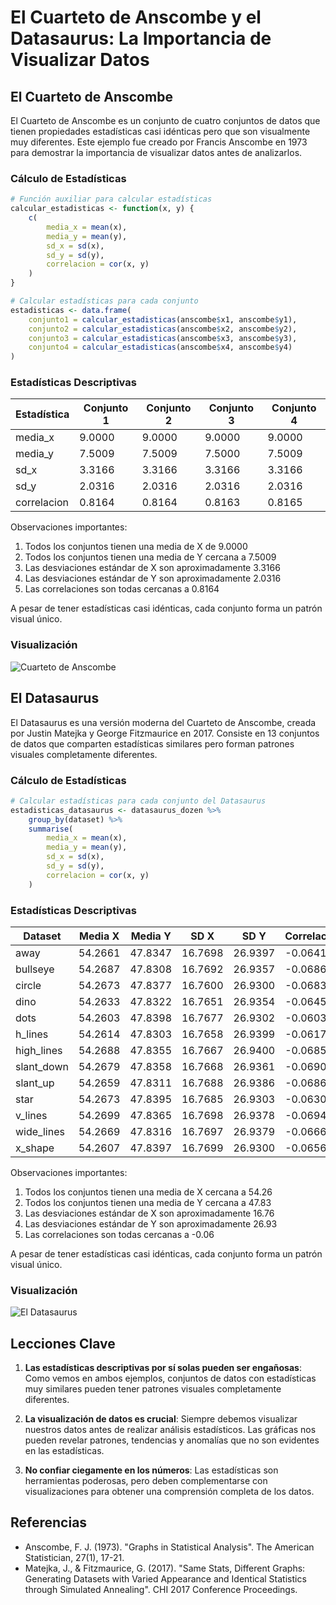 # El Cuarteto de Anscombe y el Datasaurus: La Importancia de Visualizar Datos

## El Cuarteto de Anscombe

El Cuarteto de Anscombe es un conjunto de cuatro conjuntos de datos que tienen propiedades estadísticas casi idénticas pero que son visualmente muy diferentes. Este ejemplo fue creado por Francis Anscombe en 1973 para demostrar la importancia de visualizar datos antes de analizarlos.

### Cálculo de Estadísticas

```r
# Función auxiliar para calcular estadísticas
calcular_estadisticas <- function(x, y) {
    c(
        media_x = mean(x),
        media_y = mean(y),
        sd_x = sd(x),
        sd_y = sd(y),
        correlacion = cor(x, y)
    )
}

# Calcular estadísticas para cada conjunto
estadisticas <- data.frame(
    conjunto1 = calcular_estadisticas(anscombe$x1, anscombe$y1),
    conjunto2 = calcular_estadisticas(anscombe$x2, anscombe$y2),
    conjunto3 = calcular_estadisticas(anscombe$x3, anscombe$y3),
    conjunto4 = calcular_estadisticas(anscombe$x4, anscombe$y4)
)
```

### Estadísticas Descriptivas

| Estadística | Conjunto 1 | Conjunto 2 | Conjunto 3 | Conjunto 4 |
|-------------|------------|------------|------------|------------|
| media_x | 9.0000 | 9.0000 | 9.0000 | 9.0000 |
| media_y | 7.5009 | 7.5009 | 7.5000 | 7.5009 |
| sd_x | 3.3166 | 3.3166 | 3.3166 | 3.3166 |
| sd_y | 2.0316 | 2.0316 | 2.0316 | 2.0316 |
| correlacion | 0.8164 | 0.8164 | 0.8163 | 0.8165 |

Observaciones importantes:

1. Todos los conjuntos tienen una media de X de 9.0000
2. Todos los conjuntos tienen una media de Y cercana a 7.5009
3. Las desviaciones estándar de X son aproximadamente 3.3166
4. Las desviaciones estándar de Y son aproximadamente 2.0316
5. Las correlaciones son todas cercanas a 0.8164

A pesar de tener estadísticas casi idénticas, cada conjunto forma un patrón visual único.

### Visualización

![Cuarteto de Anscombe](anscombe_plot.png)

## El Datasaurus

El Datasaurus es una versión moderna del Cuarteto de Anscombe, creada por Justin Matejka y George Fitzmaurice en 2017. Consiste en 13 conjuntos de datos que comparten estadísticas similares pero forman patrones visuales completamente diferentes.

### Cálculo de Estadísticas

```r
# Calcular estadísticas para cada conjunto del Datasaurus
estadisticas_datasaurus <- datasaurus_dozen %>%
    group_by(dataset) %>%
    summarise(
        media_x = mean(x),
        media_y = mean(y),
        sd_x = sd(x),
        sd_y = sd(y),
        correlacion = cor(x, y)
    )
```

### Estadísticas Descriptivas

| Dataset | Media X | Media Y | SD X | SD Y | Correlación |
|---------|---------|---------|-------|-------|-------------|
| away | 54.2661 | 47.8347 | 16.7698 | 26.9397 | -0.0641 |
| bullseye | 54.2687 | 47.8308 | 16.7692 | 26.9357 | -0.0686 |
| circle | 54.2673 | 47.8377 | 16.7600 | 26.9300 | -0.0683 |
| dino | 54.2633 | 47.8322 | 16.7651 | 26.9354 | -0.0645 |
| dots | 54.2603 | 47.8398 | 16.7677 | 26.9302 | -0.0603 |
| h_lines | 54.2614 | 47.8303 | 16.7658 | 26.9399 | -0.0617 |
| high_lines | 54.2688 | 47.8355 | 16.7667 | 26.9400 | -0.0685 |
| slant_down | 54.2679 | 47.8358 | 16.7668 | 26.9361 | -0.0690 |
| slant_up | 54.2659 | 47.8311 | 16.7688 | 26.9386 | -0.0686 |
| star | 54.2673 | 47.8395 | 16.7685 | 26.9303 | -0.0630 |
| v_lines | 54.2699 | 47.8365 | 16.7698 | 26.9378 | -0.0694 |
| wide_lines | 54.2669 | 47.8316 | 16.7697 | 26.9379 | -0.0666 |
| x_shape | 54.2607 | 47.8397 | 16.7699 | 26.9300 | -0.0656 |

Observaciones importantes:

1. Todos los conjuntos tienen una media de X cercana a 54.26
2. Todos los conjuntos tienen una media de Y cercana a 47.83
3. Las desviaciones estándar de X son aproximadamente 16.76
4. Las desviaciones estándar de Y son aproximadamente 26.93
5. Las correlaciones son todas cercanas a -0.06

A pesar de tener estadísticas casi idénticas, cada conjunto forma un patrón visual único.

### Visualización

![El Datasaurus](datasaurus_plot.png)

## Lecciones Clave

1. **Las estadísticas descriptivas por sí solas pueden ser engañosas**: Como vemos en ambos ejemplos, conjuntos de datos con estadísticas muy similares pueden tener patrones visuales completamente diferentes.

2. **La visualización de datos es crucial**: Siempre debemos visualizar nuestros datos antes de realizar análisis estadísticos. Las gráficas nos pueden revelar patrones, tendencias y anomalías que no son evidentes en las estadísticas.

3. **No confiar ciegamente en los números**: Las estadísticas son herramientas poderosas, pero deben complementarse con visualizaciones para obtener una comprensión completa de los datos.

## Referencias

- Anscombe, F. J. (1973). "Graphs in Statistical Analysis". The American Statistician, 27(1), 17-21.
- Matejka, J., & Fitzmaurice, G. (2017). "Same Stats, Different Graphs: Generating Datasets with Varied Appearance and Identical Statistics through Simulated Annealing". CHI 2017 Conference Proceedings.
